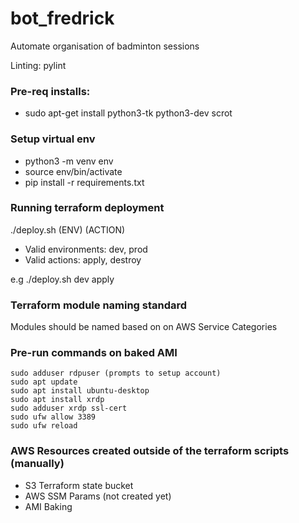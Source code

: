 # bot_fredrick
Automate organisation of badminton sessions

Linting: pylint

### Pre-req installs:
- sudo apt-get install python3-tk python3-dev scrot

### Setup virtual env
- python3 -m venv env
- source env/bin/activate
- pip install -r requirements.txt

### Running terraform deployment
./deploy.sh (ENV) (ACTION)
- Valid environments: dev, prod
- Valid actions: apply, destroy

e.g ./deploy.sh dev apply

### Terraform module naming standard

Modules should be named based on on AWS Service Categories

### Pre-run commands on baked AMI
```
sudo adduser rdpuser (prompts to setup account)
sudo apt update
sudo apt install ubuntu-desktop
sudo apt install xrdp
sudo adduser xrdp ssl-cert
sudo ufw allow 3389
sudo ufw reload
```

### AWS Resources created outside of the terraform scripts (manually)
- S3 Terraform state bucket
- AWS SSM Params (not created yet)
- AMI Baking